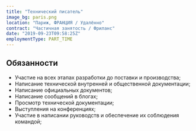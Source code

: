 ```yaml
---
title: "Технический писатель"
image_bg: paris.png
location: "Париж, ФРАНЦИЯ / Удалённо"
contract: "Частичная занятость / Фриланс"
date: "2019-09-23T09:58:25Z"
employmentType: PART_TIME
---
```


## Обязанности

* Участие на всех этапах разработки до поставки и производства;
* Написание технической внутренней и общественной документации;
* Написание официальных документов;
* Написание сообщений в блогах;
* Просмотр технической документации;
* Выступления на конференциях;
* Участие в написании руководств и обеспечение их соблюдения командой;
